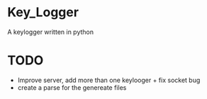 # Key_Logger
A keylogger written in python

# TODO
* Improve server, add more than one keylooger + fix socket bug
* create a parse for the genereate files
